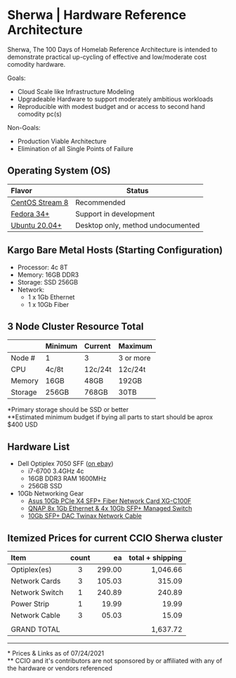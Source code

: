 # Sherwa | Hardware Reference Architecture
Sherwa, The 100 Days of Homelab Reference Architecture is intended to demonstrate
practical up-cycling of effective and low/moderate cost comodity hardware.

Goals:
  - Cloud Scale like Infrastructure Modeling
  - Upgradeable Hardware to support moderately ambitious workloads
  - Reproducible with modest budget and or access to second hand comodity pc(s)

Non-Goals:
  - Production Viable Architecture
  - Elimination of all Single Points of Failure

## Operating System (OS)
| Flavor            | Status                            |
|:------------------|-----------------------------------|
| [CentOS Stream 8] | Recommended                       |
| [Fedora 34+]      | Support in development            |
| [Ubuntu 20.04+]   | Desktop only, method undocumented |
    
[CentOS Stream 8]:https://www.centos.org/centos-stream/
[Fedora 34+]:https://ubuntu.com/download/desktop
[Ubuntu 20.04+]:https://getfedora.org/en/server/

## Kargo Bare Metal Hosts (Starting Configuration)
  - Processor: 4c 8T
  - Memory: 16GB DDR3
  - Storage: SSD 256GB
  - Network: 
    - 1 x 1Gb Ethernet
    - 1 x 10Gb Fiber

## 3 Node Cluster Resource Total
|         | Minimum | Current |  Maximum  |
|:--------|:--------|:--------|:----------|
| Node #  |        1|        3| 3 or more | 
| CPU     |  4c/8t  | 12c/24t | 12c/24t   | 
| Memory  |   16GB  | 48GB    | 192GB     |
| Storage |  256GB  | 768GB   | 30TB      |
    
\*Primary storage should be SSD or better    
\**Estimated minimum budget if bying all parts to start should be aprox $400 USD    

## Hardware List
  - Dell Optiplex 7050 SFF ([on ebay](https://www.ebay.com/sch/i.html?_from=R40&_trksid=p2380057.m570.l1313&_nkw=Dell+Optiplex+7050+SFF&_sacat=0))
    - i7-6700 3.4GHz 4c
    - 16GB DDR3 RAM 1600MHz
    - 256GB SSD
  - 10Gb Networking Gear
    - [Asus 10Gb PCIe X4 SFP+ Fiber Network Card XG-C100F](https://www.asus.com/Networking-IoT-Servers/Wired-Networking/All-series/XG-C100F/)    
    - [QNAP 8x 1Gb Ethernet & 4x 10Gb SFP+ Managed Switch](https://www.qnap.com/en-us/product/qsw-m408s)    
    - [10Gb SFP+ DAC Twinax Network Cable](https://www.amazon.com/gp/product/B00WHS3NCA)    

## Itemized Prices for current CCIO Sherwa cluster
| Item           | count |   ea   | total + shipping |
|:---------------|:-----:|-------:|-----------------:|
| Optiplex(es)   | 3     | 299.00 |         1,046.66 |
| Network Cards  | 3     | 105.03 |           315.09 |
| Network Switch | 1     | 240.89 |           240.89 |
| Power Strip    | 1     |  19.99 |            19.99 |
| Network Cable  | 3     |  05.03 |            15.09 |
|                |       |        |                  |
| GRAND TOTAL    |       |        |         1,637.72 |

--------------------------------------------
\* Prices & Links as of 07/24/2021    
\** CCIO and it's contributors are not sponsored by or affiliated with any of the hardware or vendors referenced    

